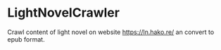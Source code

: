 # LightNovelCrawler

Crawl content of light novel on website https://ln.hako.re/ an convert to epub format.


